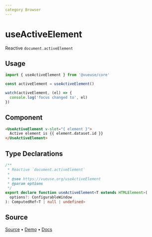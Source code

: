 ```yaml
---
category Browser
---
```


# useActiveElement

Reactive `document.activeElement`

## Usage

```js
import { useActiveElement } from '@vueuse/core'

const activeElement = useActiveElement()

watch(activeElement, (el) => {
  console.log('focus changed to', el)
})
```

## Component

```html
<UseActiveElement v-slot="{ element }">
  Active element is {{ element.dataset.id }}
</UseActiveElement>
```

<LearnMoreComponents />

<!--FOOTER_STARTS-->
## Type Declarations

```typescript
/**
 * Reactive `document.activeElement`
 *
 * @see https://vueuse.org/useActiveElement
 * @param options
 */
export declare function useActiveElement<T extends HTMLElement>(
  options?: ConfigurableWindow
): ComputedRef<T | null | undefined>
```

## Source

[Source](https://github.com/vueuse/vueuse/blob/main/packages/core/useActiveElement/index.ts) • [Demo](https://github.com/vueuse/vueuse/blob/main/packages/core/useActiveElement/demo.vue) • [Docs](https://github.com/vueuse/vueuse/blob/main/packages/core/useActiveElement/index.md)


<!--FOOTER_ENDS-->
